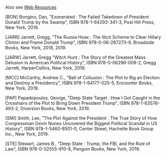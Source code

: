 Also see [Web Resources](Web-Resources.md)

[BON] Bongino, Dan, "Exonerated : The Failed Takedown of President Donald Trump by the Swamp", ISBN 978-1-64293-341-3, Post Hill Press, New York, 2019.

[JARR] Jarrett, Gregg, "The Russia Hoax : The Illicit Scheme to Clear Hillary Clinton and Frame Donald Trump", ISBN 978-0-06-287273-9, Broadside Books, New York, 2018, 2019.
  
[JARW] Jarrett, Gregg "Witch Hunt : The Story of the Greatest Mass Delusion in American Political History", ISBN 978-0-06296-009-2, Gregg Jarrett, HarperCollins, New York, 2019.
  
[MCC] McCarthy, Andrew C., "Ball of Collusion : The Plot to Rig an Election and Destroy a Presidency", ISBN 978-1-64177-025-5, Encounter Books, New York, 2019.  
  
[PAP] Papadopoulos, George, "Deep State Target : How I Got Caught in the Crosshairs of the Plot to Bring Down President Trump", ISBN 978-1-63576-493-2, Diversion Books, New York, 2019.  
  
[SMI] Smith, Lee, "The Plot Against the President : The True Story of How Congressman Devin Nunes Uncovered the Biggest Political Scandal in US History", ISBN 978-1-5460-8501-0, Center Street, Hachette Book Group Inc., New York, 2019.  
  
[STE] Stewart, James B., "Deep State : Trump, the FBI, and the Rule of Law", ISBN 978-0-52555-910-8, Penguin Books, New York, 2019. 
